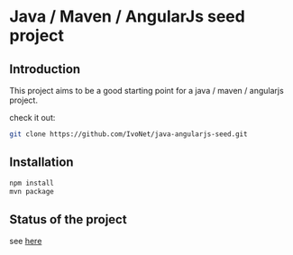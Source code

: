 # Java / Maven / AngularJs seed project

## Introduction

This project aims to be a good starting point for a java / maven / angularjs project.

check it out:

```bash
git clone https://github.com/IvoNet/java-angularjs-seed.git
```

## Installation

```bash
npm install
mvn package
```

## Status of the project

see [here](http://www.ivonet.it/Java/java-angularjs-seed)

